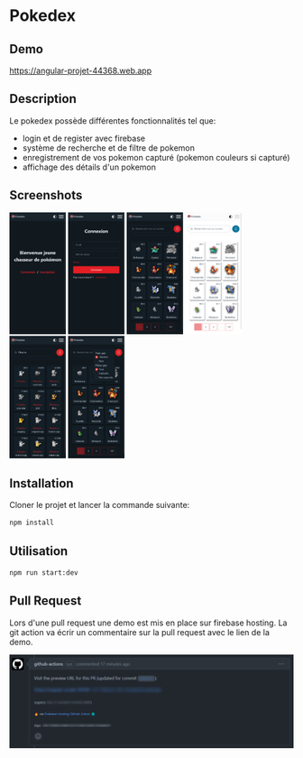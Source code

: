 # Pokedex

## Demo

https://angular-projet-44368.web.app

## Description

Le pokedex possède différentes fonctionnalités tel que: 
- login et de register avec firebase
- système de recherche et de filtre de pokemon
- enregistrement de vos pokemon capturé (pokemon couleurs si capturé)
- affichage des détails d'un pokemon

## Screenshots

<img src="./ressources/img2.png" width="100" alt="img2" />
<img src="./ressources/img1.png" width="100" alt="img1" />
<img src="./ressources/img6.png" width="100" alt="img6" />
<img src="./ressources/img4.png" width="100" alt="img4" />
<img src="./ressources/img5.png" width="100" alt="img5" />
<img src="./ressources/img3.png" width="100" alt="img3" />

## Installation

Cloner le projet et lancer la commande suivante:

```bash
npm install
```

## Utilisation

```bash
npm run start:dev
```

## Pull Request

Lors d'une pull request une demo est mis en place sur firebase hosting. La git action va écrir un commentaire sur la pull request avec le lien de la demo.

![image](./ressources/img7.png)


